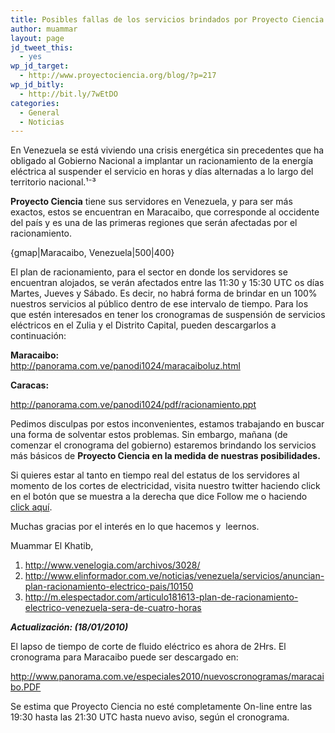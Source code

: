 ```yaml
---
title: Posibles fallas de los servicios brindados por Proyecto Ciencia
author: muammar
layout: page
jd_tweet_this:
  - yes
wp_jd_target:
  - http://www.proyectociencia.org/blog/?p=217
wp_jd_bitly:
  - http://bit.ly/7wEtDO
categories:
  - General
  - Noticias
---
```

En Venezuela se está viviendo una crisis energética sin precedentes que ha obligado al Gobierno Nacional a implantar un racionamiento de la energía eléctrica al suspender el servicio en horas y días alternadas a lo largo del territorio nacional.¹⁻³

**Proyecto Ciencia** tiene sus servidores en Venezuela, y para ser más exactos, estos se encuentran en Maracaibo, que corresponde al occidente del país y es una de las primeras regiones que serán afectadas por el racionamiento.

{gmap|Maracaibo, Venezuela|500|400}

El plan de racionamiento, para el sector en donde los servidores se encuentran alojados, se verán afectados entre las 11:30 y 15:30 UTC os días Martes, Jueves y Sábado. Es decir, no habrá forma de brindar en un 100% nuestros servicios al público dentro de ese intervalo de tiempo. Para los que estén interesados en tener los cronogramas de suspensión de servicios eléctricos en el Zulia y el Distrito Capital, pueden descargarlos a continuación:

**Maracaibo:**  
<a href="http://panorama.com.ve/panodi1024/maracaiboluz.html" target="_blank">http://panorama.com.ve/panodi1024/maracaiboluz.html</a>

**Caracas:**

[http://panorama.com.ve/panodi1024/pdf/racionamiento.ppt ][1]

Pedimos disculpas por estos inconvenientes, estamos trabajando en buscar una forma de solventar estos problemas. Sin embargo, mañana (de comenzar el cronograma del gobierno) estaremos brindando los servicios más básicos de **Proyecto Ciencia **en la medida de nuestras posibilidades**.**

Si quieres estar al tanto en tiempo real del estatus de los servidores al momento de los cortes de electricidad, visita nuestro twitter haciendo click en el botón que se muestra a la derecha que dice Follow me o haciendo [click aquí][2].

Muchas gracias por el interés en lo que hacemos y  leernos.

Muammar El Khatib,

1. <http://www.venelogia.com/archivos/3028/>  
2. <http://www.elinformador.com.ve/noticias/venezuela/servicios/anuncian-plan-racionamiento-electrico-pais/10150>  
3. <http://m.elespectador.com/articulo181613-plan-de-racionamiento-electrico-venezuela-sera-de-cuatro-horas>

***Actualización: (18/01/2010)***

El lapso de tiempo de corte de fluido eléctrico es ahora de 2Hrs. El cronograma para Maracaibo puede ser descargado en:

<http://www.panorama.com.ve/especiales2010/nuevoscronogramas/maracaibo.PDF>

Se estima que Proyecto Ciencia no esté completamente On-line entre las 19:30 hasta las 21:30 UTC hasta nuevo aviso, según el cronograma.

 [1]: http://panorama.com.ve/panodi1024/pdf/racionamiento.ppt
 [2]: http://twitter.com/proyectociencia
